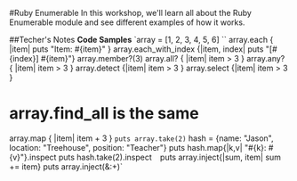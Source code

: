 #Ruby Enumerable
In this workshop, we'll learn all about the Ruby Enumerable module and see different examples of how it works.

##Techer's Notes
**Code Samples**
`array = [1, 2, 3, 4, 5, 6]
``
array.each { |item| puts "Item: #{item}" }
array.each_with_index {|item, index| puts "[#{index}] #{item}"}
array.member?(3)
array.all? { |item| item > 3 }
array.any? { |item| item > 3 }
array.detect {|item| item > 3 }
array.select {|item| item > 3 }
# array.find_all is the same
array.map { |item| item + 3 }
``
puts array.take(2)
``
hash = {name: "Jason", location: "Treehouse", position: "Teacher"}
puts hash.map{|k,v| "#{k}: #{v}"}.inspect
puts hash.take(2).inspect
``
``
puts array.inject{|sum, item| sum += item}
puts array.inject(&:+)`
